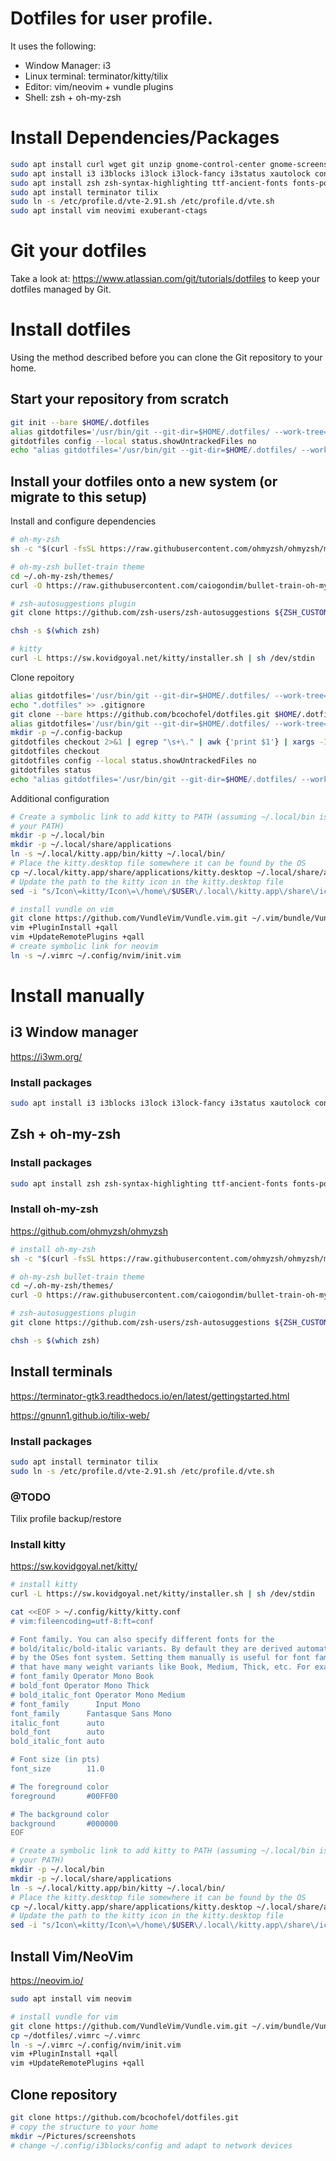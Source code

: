 # Dotfiles for user profile.

It uses the following:

- Window Manager: i3
- Linux terminal: terminator/kitty/tilix
- Editor: vim/neovim + vundle plugins
- Shell: zsh + oh-my-zsh

# Install Dependencies/Packages

```bash
sudo apt install curl wget git unzip gnome-control-center gnome-screensaver apt-file mc
sudo apt install i3 i3blocks i3lock i3lock-fancy i3status xautolock conky feh rofi scrot pulseaudio-utils xbacklight
sudo apt install zsh zsh-syntax-highlighting ttf-ancient-fonts fonts-powerline fonts-font-awesome
sudo apt install terminator tilix
sudo ln -s /etc/profile.d/vte-2.91.sh /etc/profile.d/vte.sh
sudo apt install vim neovimi exuberant-ctags
```

# Git your dotfiles

Take a look at: https://www.atlassian.com/git/tutorials/dotfiles to keep your dotfiles managed by Git.

# Install dotfiles

Using the method described before you can clone the Git repository to your home.

## Start your repository from scratch

```bash
git init --bare $HOME/.dotfiles
alias gitdotfiles='/usr/bin/git --git-dir=$HOME/.dotfiles/ --work-tree=$HOME'
gitdotfiles config --local status.showUntrackedFiles no
echo "alias gitdotfiles='/usr/bin/git --git-dir=$HOME/.dotfiles/ --work-tree=$HOME'" >> $HOME/.zshrc
```

## Install your dotfiles onto a new system (or migrate to this setup)

Install and configure dependencies

```bash
# oh-my-zsh
sh -c "$(curl -fsSL https://raw.githubusercontent.com/ohmyzsh/ohmyzsh/master/tools/install.sh)" "" --unattended

# oh-my-zsh bullet-train theme
cd ~/.oh-my-zsh/themes/
curl -O https://raw.githubusercontent.com/caiogondim/bullet-train-oh-my-zsh-theme/master/bullet-train.zsh-theme

# zsh-autosuggestions plugin
git clone https://github.com/zsh-users/zsh-autosuggestions ${ZSH_CUSTOM:-~/.oh-my-zsh/custom}/plugins/zsh-autosuggestions

chsh -s $(which zsh)

# kitty
curl -L https://sw.kovidgoyal.net/kitty/installer.sh | sh /dev/stdin
```

Clone repoitory

```bash
alias gitdotfiles='/usr/bin/git --git-dir=$HOME/.dotfiles/ --work-tree=$HOME'
echo ".dotfiles" >> .gitignore
git clone --bare https://github.com/bcochofel/dotfiles.git $HOME/.dotfiles
alias gitdotfiles='/usr/bin/git --git-dir=$HOME/.dotfiles/ --work-tree=$HOME'
mkdir -p ~/.config-backup
gitdotfiles checkout 2>&1 | egrep "\s+\." | awk {'print $1'} | xargs -I{} mv {} ~/.config-backup/{}
gitdotfiles checkout
gitdotfiles config --local status.showUntrackedFiles no
gitdotfiles status
echo "alias gitdotfiles='/usr/bin/git --git-dir=$HOME/.dotfiles/ --work-tree=$HOME'" >> $HOME/.zshrc
```

Additional configuration

```bash
# Create a symbolic link to add kitty to PATH (assuming ~/.local/bin is in
# your PATH)
mkdir -p ~/.local/bin
mkdir -p ~/.local/share/applications
ln -s ~/.local/kitty.app/bin/kitty ~/.local/bin/
# Place the kitty.desktop file somewhere it can be found by the OS
cp ~/.local/kitty.app/share/applications/kitty.desktop ~/.local/share/applications
# Update the path to the kitty icon in the kitty.desktop file
sed -i "s/Icon\=kitty/Icon\=\/home\/$USER\/.local\/kitty.app\/share\/icons\/hicolor\/256x256\/apps\/kitty.png/g" ~/.local/share/applications/kitty.desktop

# install vundle on vim
git clone https://github.com/VundleVim/Vundle.vim.git ~/.vim/bundle/Vundle.vim
vim +PluginInstall +qall
vim +UpdateRemotePlugins +qall
# create symbolic link for neovim
ln -s ~/.vimrc ~/.config/nvim/init.vim
```
# Install manually

## i3 Window manager

https://i3wm.org/

### Install packages

```bash
sudo apt install i3 i3blocks i3lock i3lock-fancy i3status xautolock conky feh rofi scrot pulseaudio-utils xbacklight
```

## Zsh + oh-my-zsh

### Install packages

```bash
sudo apt install zsh zsh-syntax-highlighting ttf-ancient-fonts fonts-powerline fonts-font-awesome
```

### Install oh-my-zsh

https://github.com/ohmyzsh/ohmyzsh

```bash
# install oh-my-zsh
sh -c "$(curl -fsSL https://raw.githubusercontent.com/ohmyzsh/ohmyzsh/master/tools/install.sh)" "" --unattended

# oh-my-zsh bullet-train theme
cd ~/.oh-my-zsh/themes/
curl -O https://raw.githubusercontent.com/caiogondim/bullet-train-oh-my-zsh-theme/master/bullet-train.zsh-theme

# zsh-autosuggestions plugin
git clone https://github.com/zsh-users/zsh-autosuggestions ${ZSH_CUSTOM:-~/.oh-my-zsh/custom}/plugins/zsh-autosuggestions

chsh -s $(which zsh)
```

## Install terminals

https://terminator-gtk3.readthedocs.io/en/latest/gettingstarted.html

https://gnunn1.github.io/tilix-web/

### Install packages

```bash
sudo apt install terminator tilix
sudo ln -s /etc/profile.d/vte-2.91.sh /etc/profile.d/vte.sh
```

### @TODO

Tilix profile backup/restore

### Install kitty

https://sw.kovidgoyal.net/kitty/

```bash
# install kitty
curl -L https://sw.kovidgoyal.net/kitty/installer.sh | sh /dev/stdin

cat <<EOF > ~/.config/kitty/kitty.conf
# vim:fileencoding=utf-8:ft=conf

# Font family. You can also specify different fonts for the
# bold/italic/bold-italic variants. By default they are derived automatically,
# by the OSes font system. Setting them manually is useful for font families
# that have many weight variants like Book, Medium, Thick, etc. For example:
# font_family Operator Mono Book
# bold_font Operator Mono Thick
# bold_italic_font Operator Mono Medium
# font_family      Input Mono
font_family      Fantasque Sans Mono
italic_font      auto
bold_font        auto
bold_italic_font auto

# Font size (in pts)
font_size        11.0

# The foreground color
foreground       #00FF00

# The background color
background       #000000
EOF

# Create a symbolic link to add kitty to PATH (assuming ~/.local/bin is in
# your PATH)
mkdir -p ~/.local/bin
mkdir -p ~/.local/share/applications
ln -s ~/.local/kitty.app/bin/kitty ~/.local/bin/
# Place the kitty.desktop file somewhere it can be found by the OS
cp ~/.local/kitty.app/share/applications/kitty.desktop ~/.local/share/applications
# Update the path to the kitty icon in the kitty.desktop file
sed -i "s/Icon\=kitty/Icon\=\/home\/$USER\/.local\/kitty.app\/share\/icons\/hicolor\/256x256\/apps\/kitty.png/g" ~/.local/share/applications/kitty.desktop
```

## Install Vim/NeoVim

https://neovim.io/

```bash
sudo apt install vim neovim

# install vundle for vim
git clone https://github.com/VundleVim/Vundle.vim.git ~/.vim/bundle/Vundle.vim
cp ~/dotfiles/.vimrc ~/.vimrc
ln -s ~/.vimrc ~/.config/nvim/init.vim
vim +PluginInstall +qall
vim +UpdateRemotePlugins +qall
```

## Clone repository

```bash
git clone https://github.com/bcochofel/dotfiles.git
# copy the structure to your home
mkdir ~/Pictures/screenshots
# change ~/.config/i3blocks/config and adapt to network devices
```
